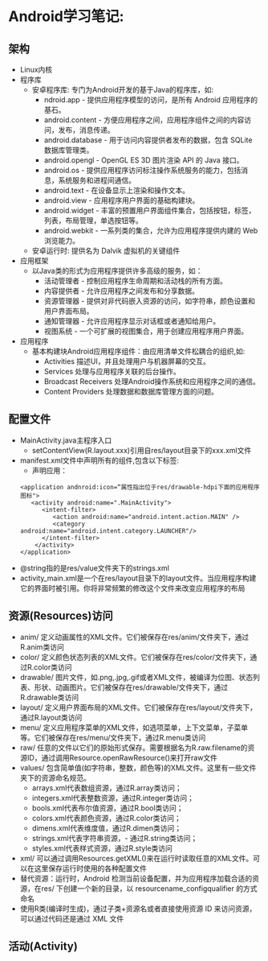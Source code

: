 <!--
 * @Description: Android Learning Notes
 * @Author: wangshouli
 * @Date: 2019-10-14 23:36:11
 * @LastEditTime: 2019-10-15 01:04:12
 * @LastEditors: Please set LastEditors
 -->
# Android学习笔记:

## 架构
* Linux内核
* 程序库
    - 安卓程序库: 专门为Android开发的基于Java的程序库，如:
	    - ndroid.app - 提供应用程序模型的访问，是所有 Android 应用程序的基石。
	    - android.content - 方便应用程序之间，应用程序组件之间的内容访问，发布，消息传递。
	    - android.database - 用于访问内容提供者发布的数据，包含 SQLite 数据库管理类。
	    - android.opengl - OpenGL ES 3D 图片渲染 API 的 Java 接口。
	    - android.os - 提供应用程序访问标注操作系统服务的能力，包括消息，系统服务和进程间通信。
	    - android.text - 在设备显示上渲染和操作文本。
	    - android.view - 应用程序用户界面的基础构建块。
	    - android.widget - 丰富的预置用户界面组件集合，包括按钮，标签，列表，布局管理，单选按钮等。
	    - android.webkit - 一系列类的集合，允许为应用程序提供内建的 Web 浏览能力。
    - 安卓运行时: 提供名为 Dalvik 虚拟机的关键组件
* 应用框架
    - 以Java类的形式为应用程序提供许多高级的服务，如：
        - 活动管理者 - 控制应用程序生命周期和活动栈的所有方面。
        - 内容提供者 - 允许应用程序之间发布和分享数据。
        - 资源管理器 - 提供对非代码嵌入资源的访问，如字符串，颜色设置和用户界面布局。
        - 通知管理器 - 允许应用程序显示对话框或者通知给用户。
        - 视图系统 - 一个可扩展的视图集合，用于创建应用程序用户界面。
* 应用程序
	- 基本构建块Android应用程序组件：由应用清单文件松耦合的组织,如:
	   - Activities 	描述UI，并且处理用户与机器屏幕的交互。
       - Services 	处理与应用程序关联的后台操作。
       - Broadcast Receivers 	处理Android操作系统和应用程序之间的通信。
       - Content Providers 	处理数据和数据库管理方面的问题。
## 配置文件
* MainActivity.java主程序入口
	- setContentView(R.layout.xxx)引用自res/layout目录下的xxx.xml文件
* manifest.xml文件中声明所有的组件,包含以下标签:
	- 声明应用：
	```
	<application andnroid:icon=“属性指出位于res/drawable-hdpi下面的应用程序图标">
       <activity android:name=".MainActivity">
	      <intent-filter>
             <action android:name="android.intent.action.MAIN" />
             <category android:name="android.intent.category.LAUNCHER"/>
          </intent-filter>
		</activity>
	</application>
	```
* @string指的是res/value文件夹下的strings.xml
* activity_main.xml是一个在res/layout目录下的layout文件。当应用程序构建它的界面时被引用。你将非常频繁的修改这个文件来改变应用程序的布局

## 资源(Resources)访问
* anim/ 	定义动画属性的XML文件。它们被保存在res/anim/文件夹下，通过R.anim类访问
* color/ 	定义颜色状态列表的XML文件。它们被保存在res/color/文件夹下，通过R.color类访问
* drawable/ 	图片文件，如.png,.jpg,.gif或者XML文件，被编译为位图、状态列表、形状、动画图片。它们被保存在res/drawable/文件夹下，通过R.drawable类访问
* layout/ 	定义用户界面布局的XML文件。它们被保存在res/layout/文件夹下，通过R.layout类访问
* menu/ 	定义应用程序菜单的XML文件，如选项菜单，上下文菜单，子菜单等。它们被保存在res/menu/文件夹下，通过R.menu类访问
* raw/ 	任意的文件以它们的原始形式保存。需要根据名为R.raw.filename的资源ID，通过调用Resource.openRawResource()来打开raw文件
* values/ 	包含简单值(如字符串，整数，颜色等)的XML文件。这里有一些文件夹下的资源命名规范。
	- arrays.xml代表数组资源，通过R.array类访问；
	- integers.xml代表整数资源，通过R.integer类访问；              
	- bools.xml代表布尔值资源，通过R.bool类访问；
	- colors.xml代表颜色资源，通过R.color类访问；
	- dimens.xml代表维度值，通过R.dimen类访问；
	- strings.xml代表字符串资源，- 通过R.string类访问；
	- styles.xml代表样式资源，通过R.style类访问
* xml/ 	可以通过调用Resources.getXML()来在运行时读取任意的XML文件。可以在这里保存运行时使用的各种配置文件
* 替代资源：运行时，Android 检测当前设备配置，并为应用程序加载合适的资源，在res/ 下创建一个新的目录，以 resourcename_configqualifier 的方式命名
* 使用R类(编译时生成)，通过子类+资源名或者直接使用资源 ID 来访问资源，可以通过代码还是通过 XML 文件

## 活动(Activity)